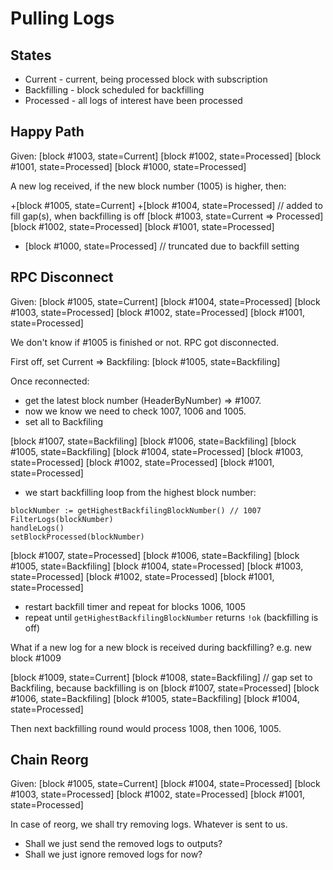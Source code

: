 # Pulling Logs

## States
* Current - current, being processed block with subscription
* Backfilling - block scheduled for backfilling
* Processed - all logs of interest have been processed

## Happy Path

Given:
[block #1003, state=Current]
[block #1002, state=Processed]
[block #1001, state=Processed]
[block #1000, state=Processed]

A new log received, if the new block number (1005) is higher, then:

+[block #1005, state=Current]
+[block #1004, state=Processed]  // added to fill gap(s), when backfilling is off
[block #1003, state=Current => Processed]
[block #1002, state=Processed]
[block #1001, state=Processed]
- [block #1000, state=Processed] // truncated due to backfill setting

## RPC Disconnect 

Given:
[block #1005, state=Current]
[block #1004, state=Processed]
[block #1003, state=Processed]
[block #1002, state=Processed]
[block #1001, state=Processed]

We don't know if #1005 is finished or not. RPC got disconnected.

First off, set Current => Backfiling:
[block #1005, state=Backfiling]

Once reconnected:
- get the latest block number (HeaderByNumber) => #1007.
- now we know we need to check 1007, 1006 and 1005.
- set all to Backfiling

[block #1007, state=Backfiling]
[block #1006, state=Backfiling]
[block #1005, state=Backfiling]
[block #1004, state=Processed]
[block #1003, state=Processed]
[block #1002, state=Processed]
[block #1001, state=Processed]

- we start backfilling loop from the highest block number:

```golang
blockNumber := getHighestBackfilingBlockNumber() // 1007
FilterLogs(blockNumber)
handleLogs()
setBlockProcessed(blockNumber)
```

[block #1007, state=Processed]
[block #1006, state=Backfiling]
[block #1005, state=Backfiling]
[block #1004, state=Processed]
[block #1003, state=Processed]
[block #1002, state=Processed]
[block #1001, state=Processed]

- restart backfill timer and repeat for blocks 1006, 1005
- repeat until `getHighestBackfilingBlockNumber` returns `!ok` (backfilling is off)

What if a new log for a new block is received during backfilling?
e.g. new block #1009

[block #1009, state=Current]
[block #1008, state=Backfiling]   // gap set to Backfiling, because backfilling is on
[block #1007, state=Processed]
[block #1006, state=Backfiling]
[block #1005, state=Backfiling]
[block #1004, state=Processed]

Then next backfilling round would process 1008, then 1006, 1005.

## Chain Reorg

Given:
[block #1005, state=Current]
[block #1004, state=Processed]
[block #1003, state=Processed]
[block #1002, state=Processed]
[block #1001, state=Processed]

In case of reorg, we shall try removing logs. Whatever is sent to us.
- Shall we just send the removed logs to outputs?
- Shall we just ignore removed logs for now?

